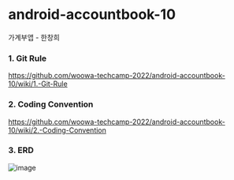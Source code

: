 # android-accountbook-10
가계부앱 - 한창희

### 1. Git Rule
https://github.com/woowa-techcamp-2022/android-accountbook-10/wiki/1.-Git-Rule

### 2. Coding Convention
https://github.com/woowa-techcamp-2022/android-accountbook-10/wiki/2.-Coding-Convention

### 3. ERD
![image](https://user-images.githubusercontent.com/69443895/182986754-5190b9d7-ff3d-410a-ab1e-9ae38a6456e6.png)
